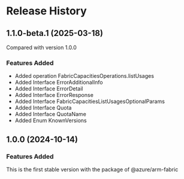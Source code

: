# Release History
    
## 1.1.0-beta.1 (2025-03-18)
Compared with version 1.0.0
    
### Features Added

  - Added operation FabricCapacitiesOperations.listUsages
  - Added Interface ErrorAdditionalInfo
  - Added Interface ErrorDetail
  - Added Interface ErrorResponse
  - Added Interface FabricCapacitiesListUsagesOptionalParams
  - Added Interface Quota
  - Added Interface QuotaName
  - Added Enum KnownVersions
    
    
## 1.0.0 (2024-10-14)

### Features Added

This is the first stable version with the package of @azure/arm-fabric
